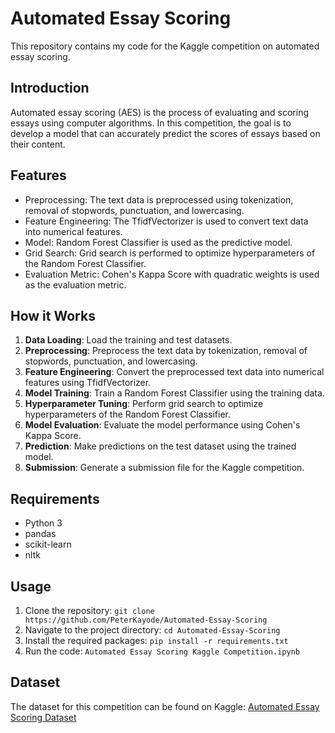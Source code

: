 # Automated Essay Scoring

This repository contains my code for the Kaggle competition on automated essay scoring.

## Introduction
Automated essay scoring (AES) is the process of evaluating and scoring essays using computer algorithms. In this competition, the goal is to develop a model that can accurately predict the scores of essays based on their content.

## Features
- Preprocessing: The text data is preprocessed using tokenization, removal of stopwords, punctuation, and lowercasing.
- Feature Engineering: The TfidfVectorizer is used to convert text data into numerical features.
- Model: Random Forest Classifier is used as the predictive model.
- Grid Search: Grid search is performed to optimize hyperparameters of the Random Forest Classifier.
- Evaluation Metric: Cohen's Kappa Score with quadratic weights is used as the evaluation metric.

## How it Works
1. **Data Loading**: Load the training and test datasets.
2. **Preprocessing**: Preprocess the text data by tokenization, removal of stopwords, punctuation, and lowercasing.
3. **Feature Engineering**: Convert the preprocessed text data into numerical features using TfidfVectorizer.
4. **Model Training**: Train a Random Forest Classifier using the training data.
5. **Hyperparameter Tuning**: Perform grid search to optimize hyperparameters of the Random Forest Classifier.
6. **Model Evaluation**: Evaluate the model performance using Cohen's Kappa Score.
7. **Prediction**: Make predictions on the test dataset using the trained model.
8. **Submission**: Generate a submission file for the Kaggle competition.

## Requirements
- Python 3
- pandas
- scikit-learn
- nltk

## Usage
1. Clone the repository: `git clone https://github.com/PeterKayode/Automated-Essay-Scoring`
2. Navigate to the project directory: `cd Automated-Essay-Scoring`
3. Install the required packages: `pip install -r requirements.txt`
4. Run the code: `Automated Essay Scoring Kaggle Competition.ipynb`

## Dataset
The dataset for this competition can be found on Kaggle: [Automated Essay Scoring Dataset](https://www.kaggle.com/competitions/learning-agency-lab-automated-essay-scoring-2/data)
